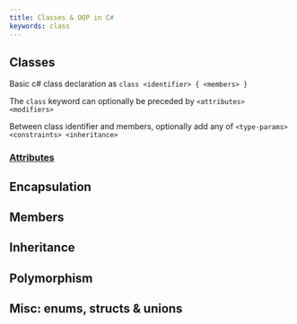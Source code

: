 ```yaml
---
title: Classes & OOP in C#
keywords: class
---
```


## Classes

Basic c# class declaration as
  `class <identifier> { <members> }`

The `class` keyword can optionally be preceded by 
  `<attributes> <modifiers>`

Between class identifier and members, optionally add any of
  `<type-params> <constraints> <inheritance>`

  ### [Attributes](https://docs.microsoft.com/en-us/dotnet/csharp/programming-guide/concepts/attributes/)

  

## Encapsulation


## Members

## Inheritance

## Polymorphism

## Misc: enums, structs & unions